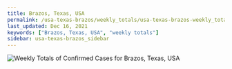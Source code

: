 ```yaml
---
title: Brazos, Texas, USA
permalink: /usa-texas-brazos/weekly_totals/usa-texas-brazos-weekly_totals.html
last_updated: Dec 16, 2021
keywords: ["Brazos, Texas, USA", "weekly totals"]
sidebar: usa-texas-brazos_sidebar
---
```


![Weekly Totals of Confirmed Cases for Brazos, Texas, USA](/covid_tracker/images/graphs/usa-texas-brazos-weekly_totals_graph.png)

